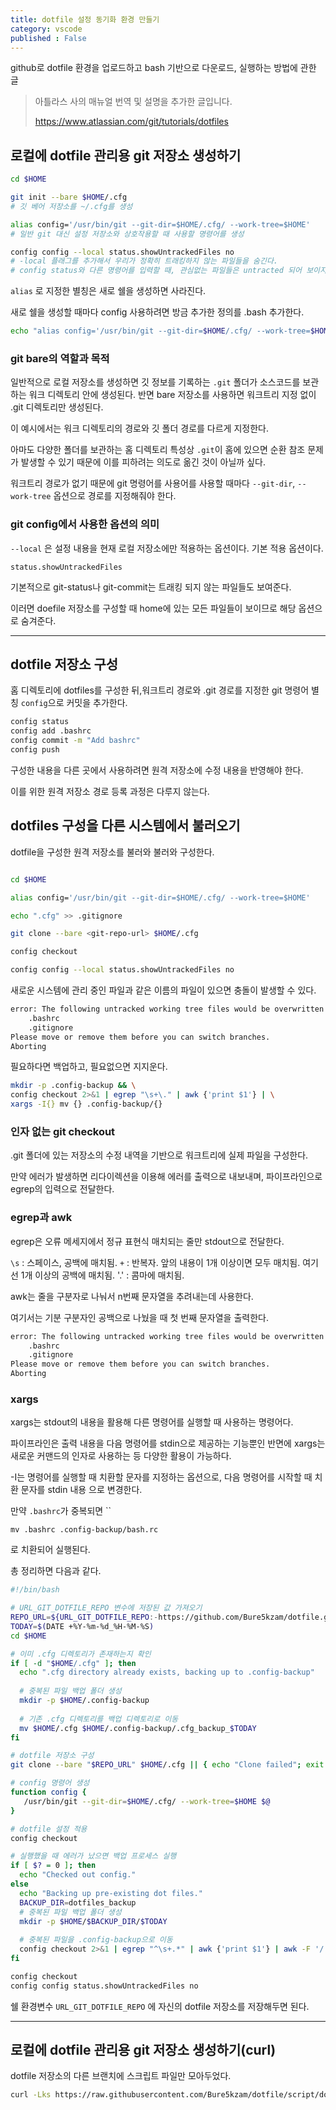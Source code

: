 ```yaml
---
title: dotfile 설정 동기화 환경 만들기
category: vscode
published : False
---
```


github로 dotfile 환경을 업로드하고 bash 기반으로 다운로드, 실행하는 방법에 관한 글

> 아틀라스 사의 매뉴얼 번역 및 설명을 추가한 글입니다.
>
> https://www.atlassian.com/git/tutorials/dotfiles


## 로컬에 dotfile 관리용 git 저장소 생성하기

```bash
cd $HOME

git init --bare $HOME/.cfg
# 깃 베어 저장소를 ~/.cfg를 생성

alias config='/usr/bin/git --git-dir=$HOME/.cfg/ --work-tree=$HOME'
# 일반 git 대신 설정 저장소와 상호작용할 때 사용할 명령어를 생성

config config --local status.showUntrackedFiles no
# -local 플래그를 추가해서 우리가 정확히 트래킹하지 않는 파일들을 숨긴다. 
# config status와 다른 명령어를 입력할 때, 관심없는 파일들은 untracted 되어 보이지 않게 될 것이다.
```

`alias` 로 지정한 별칭은 새로 쉘을 생성하면 사라진다.

새로 쉘을 생성할 때마다 config 사용하려면 방금 추가한 정의를 .bash 추가한다.

```bash
echo "alias config='/usr/bin/git --git-dir=$HOME/.cfg/ --work-tree=$HOME'" >> $HOME/.bashrc
```

### git bare의 역할과 목적

일반적으로 로컬 저장소를 생성하면 깃 정보를 기록하는 `.git` 폴더가 소스코드를 보관하는 워크 디렉토리 안에 생성된다. 반면 bare 저장소를 사용하면 워크트리 지정 없이 .git 디렉토리만 생성된다.

이 예시에서는 워크 디렉토리의 경로와 깃 폴더 경로를 다르게 지정한다.

아마도 다양한 폴더를 보관하는 홈 디렉토리 특성상 `.git`이 홈에 있으면 순환 참조 문제가 발생할 수 있기 때문에 이를 피하려는 의도로 옮긴 것이 아닐까 싶다.

워크트리 경로가 없기 때문에 git 명령어를 사용어를 사용할 때마다 `--git-dir`, `--work-tree` 옵션으로 경로를 지정해줘야 한다.

### git config에서 사용한 옵션의 의미

`--local` 은 설정 내용을 현재 로컬 저장소에만 적용하는 옵션이다. 기본 적용 옵션이다.

`status.showUntrackedFiles`

기본적으로 git-status나 git-commit는 트래킹 되지 않는 파일들도 보여준다.

이러면 doefile 저장소를 구성할 때 home에 있는 모든 파일들이 보이므로 해당 옵션으로 숨겨준다.

---

## dotfile 저장소 구성

홈 디렉토리에 dotfiles를 구성한 뒤,워크트리 경로와 .git 경로를 지정한 git 명령어 별칭 `config`으로 커밋을 추가한다.

```bash
config status
config add .bashrc
config commit -m "Add bashrc"
config push
```

구성한 내용을 다른 곳에서 사용하려면 원격 저장소에 수정 내용을 반영해야 한다.

이를 위한 원격 저장소 경로 등록 과정은 다루지 않는다.

## dotfiles 구성을 다른 시스템에서 불러오기

dotfile을 구성한 원격 저장소를 불러와 불러와 구성한다.

```bash

cd $HOME

alias config='/usr/bin/git --git-dir=$HOME/.cfg/ --work-tree=$HOME'

echo ".cfg" >> .gitignore

git clone --bare <git-repo-url> $HOME/.cfg

config checkout

config config --local status.showUntrackedFiles no
```

새로운 시스템에 관리 중인 파일과 같은 이름의 파일이 있으면 충돌이 발생할 수 있다.

```bash
error: The following untracked working tree files would be overwritten by checkout:
    .bashrc
    .gitignore
Please move or remove them before you can switch branches.
Aborting
```

필요하다면 백업하고, 필요없으면 지지운다.

```bash
mkdir -p .config-backup && \
config checkout 2>&1 | egrep "\s+\." | awk {'print $1'} | \
xargs -I{} mv {} .config-backup/{}
```

### 인자 없는 git checkout

.git 폴더에 있는 저장소의 수정 내역을 기반으로 워크트리에 실제 파일을 구성한다.

만약 에러가 발생하면 리다이렉션을 이용해 에러를 출력으로 내보내며, 파이프라인으로 egrep의 입력으로 전달한다.

### egrep과 awk

egrep은 오류 메세지에서 정규 표현식 매치되는 줄만 stdout으로 전달한다.

`\s` : 스페이스, 공백에 매치됨.
`+` : 반복자. 앞의 내용이 1개 이상이면 모두 매치됨. 여기선 1개 이상의 공백에 매치됨.
'\.' : 콤마에 매치됨.

awk는 줄을 구분자로 나눠서 n번째 문자열을 추려내는데 사용한다.

여기서는 기분 구분자인 공백으로 나눴을 때 첫 번째 문자열을 출력한다.

```bash
error: The following untracked working tree files would be overwritten by checkout:
    .bashrc
    .gitignore
Please move or remove them before you can switch branches.
Aborting
```

### xargs

xargs는 stdout의 내용을 활용해 다른 명령어를 실행할 때 사용하는 명령어다.

파이프라인은 출력 내용을 다음 명령어를 stdin으로 제공하는 기능뿐인 반면에 xargs는 새로운 커맨드의 인자로 사용하는 등 다양한 활용이 가능하다.

-I는 명령어를 실행할 때 치환할 문자를 지정하는 옵션으로, 다음 명령어를 시작할 때 치환 문자를 stdin 내용 으로 변경한다.

만약 `.bashrc`가 중복되면 ``

`mv .bashrc .config-backup/bash.rc`

로 치환되어 실행된다.


총 정리하면 다음과 같다.

```bash
#!/bin/bash

# URL_GIT_DOTFILE_REPO 변수에 저장된 값 가져오기
REPO_URL=${URL_GIT_DOTFILE_REPO:-https://github.com/Bure5kzam/dotfile.git}
TODAY=$(DATE +%Y-%m-%d_%H-%M-%S)
cd $HOME

# 이미 .cfg 디렉토리가 존재하는지 확인
if [ -d "$HOME/.cfg" ]; then
  echo ".cfg directory already exists, backing up to .config-backup"
  
  # 중복된 파일 백업 폴더 생성
  mkdir -p $HOME/.config-backup
  
  # 기존 .cfg 디렉토리를 백업 디렉토리로 이동
  mv $HOME/.cfg $HOME/.config-backup/.cfg_backup_$TODAY
fi

# dotfile 저장소 구성
git clone --bare "$REPO_URL" $HOME/.cfg || { echo "Clone failed"; exit 1; }

# config 명령어 생성
function config {
   /usr/bin/git --git-dir=$HOME/.cfg/ --work-tree=$HOME $@
}

# dotfile 설정 적용
config checkout

# 실행했을 때 에러가 났으면 백업 프로세스 실행
if [ $? = 0 ]; then
  echo "Checked out config."
else
  echo "Backing up pre-existing dot files."
  BACKUP_DIR=dotfiles_backup
  # 중복된 파일 백업 폴더 생성
  mkdir -p $HOME/$BACKUP_DIR/$TODAY
  
  # 중복된 파일을 .config-backup으로 이동
  config checkout 2>&1 | egrep "^\s+.*" | awk {'print $1'} | awk -F '/' {' print $1 '} | xargs -I{} mv {} $HOME/$BACKUP_DIR/$TODAY/{}
fi

config checkout
config config status.showUntrackedFiles no


```

쉘 환경변수 `URL_GIT_DOTFILE_REPO` 에 자신의 dotfile 저장소를 저장해두면 된다.

---

## 로컬에 dotfile 관리용 git 저장소 생성하기(curl)

dotfile 저장소의 다른 브랜치에 스크립트 파일만 모아두었다.

```bash
curl -Lks https://raw.githubusercontent.com/Bure5kzam/dotfile/script/dotfiles/set_to_local.sh | /bin/bash
```
